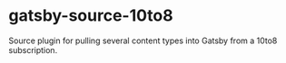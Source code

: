 # gatsby-source-10to8
Source plugin for pulling several content types into Gatsby from a 10to8 subscription.
